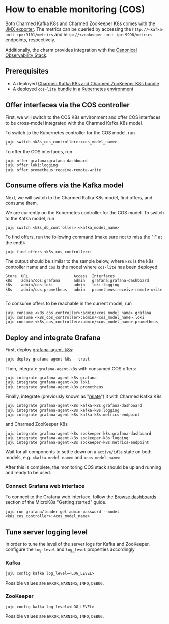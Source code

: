 # How to enable monitoring (COS)

Both Charmed Kafka K8s and Charmed ZooKeeper K8s comes with the [JMX exporter](https://github.com/prometheus/jmx_exporter/).
The metrics can be queried by accessing the `http://<kafka-unit-ip>:9101/metrics` and `http://<zookeeper-unit-ip>:9998/metrics` endpoints, respectively.

Additionally, the charm provides integration with the [Canonical Observability Stack](https://charmhub.io/topics/canonical-observability-stack).

## Prerequisites
* A deployed [Charmed Kafka K8s and Charmed ZooKeeper K8s bundle](HERE)
* A deployed [`cos-lite` bundle in a Kubernetes environment](https://charmhub.io/topics/canonical-observability-stack/tutorials/install-microk8s)

## Offer interfaces via the COS controller
First, we will switch to the COS K8s environment and offer COS interfaces to be cross-model integrated with the Charmed Kafka K8s model.

To switch to the Kubernetes controller for the COS model, run
```shell
juju switch <k8s_cos_controller>:<cos_model_name>
```
To offer the COS interfaces, run 
```shell
juju offer grafana:grafana-dashboard
juju offer loki:logging
juju offer prometheus:receive-remote-write
```
## Consume offers via the Kafka model
Next, we will switch to the Charmed Kafka K8s model, find offers, and consume them.

We are currently on the Kubernetes controller for the COS model. To switch to the Kafka model, run
```shell
juju switch <k8s_db_controller>:<kafka_model_name>
```
To find offers, run the following command (make sure not to miss the ":" at the end!):
```shell
juju find-offers <k8s_cos_controller>: 
```

The output should be similar to the sample below, where `k8s` is the k8s controller name and `cos` is the model where `cos-lite` has been deployed:
```shell
Store  URL                    Access  Interfaces
k8s    admin/cos:grafana      admin   grafana:grafana-dashboard
k8s    admin/cos.loki         admin   loki:logging
k8s    admin/cos.prometheus   admin   prometheus:receive-remote-write
...
```

To consume offers to be reachable in the current model, run
```shell
juju consume <k8s_cos_controller>:admin/<cos_model_name>.grafana
juju consume <k8s_cos_controller>:admin/<cos_model_name>.loki
juju consume <k8s_cos_controller>:admin/<cos_model_name>.prometheus
```
## Deploy and integrate Grafana

First, deploy [grafana-agent-k8s](https://charmhub.io/grafana-agent-k8s): 
```shell
juju deploy grafana-agent-k8s --trust
```
Then, integrate `grafana-agent-k8s` with consumed COS offers:

```shell
juju integrate grafana-agent-k8s grafana
juju integrate grafana-agent-k8s loki
juju integrate grafana-agent-k8s prometheus
```
Finally, integrate (previously known as "[relate](https://juju.is/docs/juju/integration)") it with Charmed Kafka K8s

```shell
juju integrate grafana-agent-k8s kafka-k8s:grafana-dashboard
juju integrate grafana-agent-k8s kafka-k8s:logging
juju integrate grafana-agent-k8s kafka-k8s:metrics-endpoint
```

and Charmed ZooKeeper K8s

```shell
juju integrate grafana-agent-k8s zookeeper-k8s:grafana-dashboard
juju integrate grafana-agent-k8s zookeeper-k8s:logging
juju integrate grafana-agent-k8s zookeeper-k8s:metrics-endpoint
```

Wait for all components to settle down on a `active/idle` state on both 
models, e.g. `<kafka_model_name>` and `<cos_model_name>`.

After this is complete, the monitoring COS stack should be up and running and ready to be used. 

### Connect Grafana web interface
To connect to the Grafana web interface, follow the [Browse dashboards](https://charmhub.io/topics/canonical-observability-stack/tutorials/install-microk8s?_ga=2.201254254.1948444620.1704703837-757109492.1701777558#heading--browse-dashboards) section of the MicroK8s "Getting started" guide.
```shell
juju run grafana/leader get-admin-password --model <k8s_cos_controller>:<cos_model_name>
```

## Tune server logging level

In order to tune the level of the server logs for Kafka and ZooKeeper, configure the `log-level` and `log_level` properties accordingly

### Kafka 

```
juju config kafka log_level=<LOG_LEVEL>
```

Possible values are `ERROR`, `WARNING`, `INFO`, `DEBUG`.

### ZooKeeper

```
juju config kafka log-level=<LOG_LEVEL>
```

Possible values are `ERROR`, `WARNING`, `INFO`, `DEBUG`.